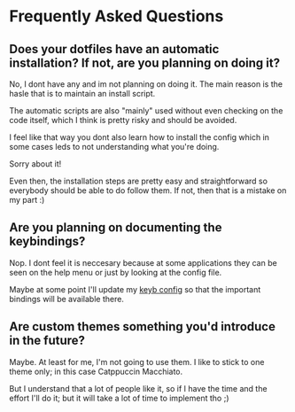 # Frequently Asked Questions

## Does your dotfiles have an automatic installation? If not, are you planning on doing it?

No, I dont have any and im not planning on doing it. The main reason is the hasle that is to maintain an install script.

The automatic scripts are also "mainly" used without even checking on the code itself, which I think is pretty risky and should be avoided.

I feel like that way you dont also learn how to install the config which in some cases leds to not understanding what you're doing.

Sorry about it!

Even then, the installation steps are pretty easy and straightforward so everybody should be able to do follow them. If not, then that is a mistake on my part :)

## Are you planning on documenting the keybindings?

Nop. I dont feel it is neccesary because at some applications they can be seen on the help menu or just by looking at the config file.

Maybe at some point I'll update my [keyb config](../.config/keyb/) so that the important bindings will be available there.

## Are custom themes something you'd introduce in the future?

Maybe. At least for me, I'm not going to use them. I like to stick to one theme only; in this case Catppuccin Macchiato.

But I understand that a lot of people like it, so if I have the time and the effort I'll do it; but it will take a lot of time to implement tho ;)
